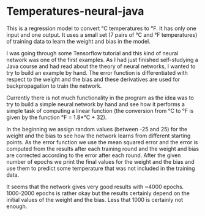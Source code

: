 # Temperatures-neural-java
This is a regression model to convert °C temperatures to °F. It has only one input and one output. It uses a small set (7 pairs of °C and °F temperatures) of training data to learn the weight and bias in the model.

I was going through some Tensorflow tutorial and this kind of neural network was one of the first examples. As I had just finished self-studying a Java course and had read about the theory of neural networks, I wanted to try to build an example by hand. The error function is differentiated with respect to the weight and the bias and these derivatives are used for backpropagation to train the network.

Currently there is not much functionality in the program as the idea was to try to build a simple neural network by hand and see how it performs a simple task of computing a linear function (the conversion from °C to °F is given by the function °F = 1.8*°C + 32). 

In the beginning we assign random values (between -25 and 25) for the weight and the bias to see how the network learns from different starting points. As the error function we use the mean squared error and the error is computed from the results after each training round and the weight and bias are corrected according to the error after each round. After the given number of epochs we print the final values for the weight and the bias and use them to predict some temperature that was not included in the training data.

It seems that the network gives very good results with ~4000 epochs. 1000-2000 epochs is rather okay but the results certainly depend on the initial values of the weight and the bias. Less that 1000 is certainly not enough.
